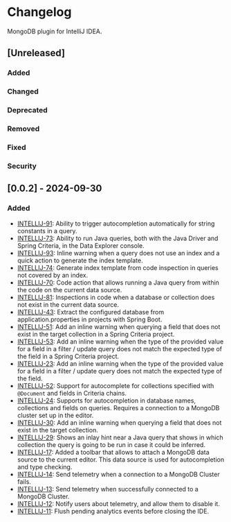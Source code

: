 # Changelog

MongoDB plugin for IntelliJ IDEA.

## [Unreleased]

### Added

### Changed

### Deprecated

### Removed

### Fixed

### Security

## [0.0.2] - 2024-09-30

### Added

- [INTELLIJ-91](https://jira.mongodb.org/browse/INTELLIJ-91): Ability to trigger autocompletion automatically for string constants
in a query.
- [INTELLIJ-73](https://jira.mongodb.org/browse/INTELLIJ-73): Ability to run Java queries, both with the Java Driver and
Spring Criteria, in the Data Explorer console.
- [INTELLIJ-93](https://jira.mongodb.org/browse/INTELLIJ-93): Inline warning when a query does not use an index and
a quick action to generate the index template.
- [INTELLIJ-74](https://jira.mongodb.org/browse/INTELLIJ-74): Generate index template from code inspection in queries not
covered by an index.
- [INTELLIJ-70](https://jira.mongodb.org/browse/INTELLIJ-70): Code action that allows running a Java query from within the code
on the current data source.
- [INTELLIJ-81](https://jira.mongodb.org/browse/INTELLIJ-81): Inspections in code when a database or collection does not exist
in the current data source.
- [INTELLIJ-43](https://jira.mongodb.org/browse/INTELLIJ-43): Extract the configured database from application.properties
in projects with Spring Boot.
- [INTELLIJ-51](https://jira.mongodb.org/browse/INTELLIJ-51): Add an inline warning when querying a field that does not
  exist in the target collection in a Spring Criteria project.
- [INTELLIJ-53](https://jira.mongodb.org/browse/INTELLIJ-53): Add an inline warning when the type of the provided value
  for a field in a filter / update query does not match the expected type of the field in a Spring Criteria project.
- [INTELLIJ-23](https://jira.mongodb.org/browse/INTELLIJ-23): Add an inline warning when the type of the provided value
  for a field in a filter / update query does not match the expected type of the field.
- [INTELLIJ-52](https://jira.mongodb.org/browse/INTELLIJ-52): Support for autocomplete for collections specified with 
`@Document` and fields in Criteria chains.  
- [INTELLIJ-24](https://jira.mongodb.org/browse/INTELLIJ-30): Supports for autocompletion in database names, collections and fields on queries. Requires 
a connection to a MongoDB cluster set up in the editor.
- [INTELLIJ-30](https://jira.mongodb.org/browse/INTELLIJ-30): Add an inline warning when querying a field that does not exist in the target
collection.
- [INTELLIJ-29](https://jira.mongodb.org/browse/INTELLIJ-29): Shows an inlay hint near a Java query that shows in which collection the query is
going to be run in case it could be inferred.
- [INTELLIJ-17](https://jira.mongodb.org/browse/INTELLIJ-17): Added a toolbar that allows to attach a MongoDB data source to the current editor.
This data source is used for autocompletion and type checking.
- [INTELLIJ-14](https://jira.mongodb.org/browse/INTELLIJ-14): Send telemetry when a connection to a MongoDB Cluster fails.
- [INTELLIJ-13](https://jira.mongodb.org/browse/INTELLIJ-13): Send telemetry when successfully connected to a MongoDB Cluster.
- [INTELLIJ-12](https://jira.mongodb.org/browse/INTELLIJ-12): Notify users about telemetry, and allow them to disable it.
- [INTELLIJ-11](https://jira.mongodb.org/browse/INTELLIJ-11): Flush pending analytics events before closing the IDE.
